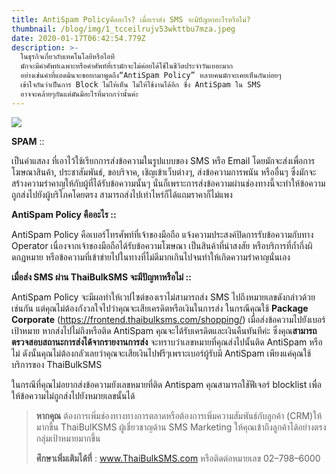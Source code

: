 ```yaml
---
title: AntiSpam Policyคืออะไร? เมื่อเราส่ง SMS จะมีปัญหาอะไรหรือไม่?
thumbnail: /blog/img/1_tcceilrujv53wkttbu7mza.jpeg
date: 2020-01-17T06:42:54.779Z
description: >-
  ในธุรกิจเกี่ยวกับเทคโนโลยีหรือไอที
  มักจะมีคำศัพท์เฉพาะหรือคำศัพท์ที่เรามักจะไม่ค่อยได้ใช้ในชีวิตประจำวันเยอะมาก
  อย่างเช่นคำที่แอดมินจะขอยกมาพูดถึง“AntiSpam Policy” หลายคนมักจะเคยเห็นกันบ่อยๆ
  เข้าใจกันว่าเป็นการ Block ไม่ให้เห็น ไม่ให้ใช้งานได้อีก ซึ่ง AntiSpam ใน SMS
  อาจจะคล้ายๆกันแต่มันมีอะไรที่มากกว่านั้นค่ะ
---
```

![](/blog/img/1_i11cr_xylr10asmpqexfkq.jpeg)

**SPAM** ::

 เป็นคำแสลง ที่เอาไว้ใช้เรียกการส่งข้อความในรูปแบบของ SMS หรือ Email โดยมักจะส่งเพื่อการโฆษณาสินค้า, ประชาสัมพันธ์, ขอบริจาค, เชิญเข้าเว็บต่างๆ, ส่งข้อความการพนัน หรืออื่นๆ ซึ่งมักจะสร้างความรำคาญให้กับผู้ที่ได้รับข้อความนั้นๆ นั่นก็เพราะการส่งข้อความผ่านช่องทางนี้จะทำให้ข้อความถูกส่งไปยังผู้บริโภคโดยตรง สามารถส่งไปเท่าไหร่ก็ได้แถมราคาก็ไม่แพง

**AntiSpam Policy คืออะไร ::**

AntiSpam Policy คือเบอร์โทรศัพท์ที่เจ้าของมือถือ แจ้งความประสงค์ปิดการรับข้อความกับทาง Operator เนื่องจากเจ้าของมือถือได้รับข้อความโฆษณา เป็นสินค้าที่น่าสงสัย หรือบริการที่ก้ำกึ่งผิดกฏหมาย หรือข้อความที่เข้าข่ายไปในทางที่ไม่ดีมากเกินไปจนทำให้เกิดความรำคาญนั่นเอง

**เมื่อส่ง SMS ผ่าน ThaiBulkSMS จะมีปัญหาหรือไม่ ::**

AntiSpam Policy จะมีผลทำให้เวปไซต์ของเราไม่สามารถส่ง SMS ไปถึงหมายเลขดังกล่าวด้วยเช่นกัน แต่คุณไม่ต้องกังวลใจไปว่าคุณจะเสียเครดิตหรือเงินในการส่ง ในกรณีคุณใช้ **Package Corporate** (https://frontend.thaibulksms.com/shopping/) เมื่อส่งข้อความไปยังเบอร์เป้าหมาย หากส่งไปไม่ถึงหรือติด AntiSpam คุณจะได้รับเครดิตและเงินคืนทันทีค่ะ ซึ่งคุณ**สามารถตรวจสอบสถานะการส่งได้จากรายงานการส่ง** จะทราบว่าเลขหมายที่คุณส่งไปนั้นติด AntiSpam หรือไม่ ดังนั้นคุณไม่ต้องกลัวเลยว่าคุณจะเสียเงินไปฟรีๆเพราะเบอร์ผู้รับมี AntiSpam เพียงแค่คุณใช้บริการของ ThaiBulkSMS

ในกรณีที่คุณไม่อยากส่งข้อความยังเลขหมายที่ติด Antispam คุณสามารถใชัฟีเจอร์ blocklist เพื่อให้ข้อความไม่ถูกส่งไปยังหมายเลขนั้นได้

> **หากคุณ** ต้องการเพิ่มช่องทางทางการตลาดหรือต้องการเพิ่มความสัมพันธ์กับลูกค้า (CRM)ให้มากขี้น ThaiBulKSMS ผู้เชี่ยวชาญด้าน SMS Marketing ให้คุณเข้าถึงลูกค้าได้อย่างตรงกลุ่มเป้าหมายมากขึ้น 
>
> **ศึกษาเพิ่มเติมได้ที่** : www.ThaiBulkSMS.com หรือติดต่อหมายเลข 02–798–6000
